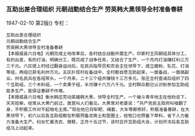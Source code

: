 ### 互助出差合理组织  元朝战勤结合生产  劳英韩大黑领导全村准备春耕

1947-02-10
第2版()
专栏：

    互助出差合理组织
    元朝战勤结合生产
    劳英韩大黑领导全村准备春耕
    【本报威县六日电】元朝完成土地改革后，各村结合战勤开展生产。印家村王凤朝组具体分工，有的出差，有的打油，明确分工，既完成了战争任务，又结合了生产，一个月内打油赚红利三万三千元。六区堤上村经过翻身运动后，在民兵指导员和农会主任领导下，成立磨粉、轧花、打油等组，两组已获毛利卅万元。五区扑现村在备战中，全村都自愿互助起来，一面备战，一面搞副业。卅名民兵在各组带头，一个月来，二十三个组共赚钱十三万多元。张庄全村查减后组织了四个互助组，三个木料组，一个卖果子组，半月赚十六万八千元。全村群众都已认识到参加互助组能多生产，能保证春耕不作难。
    【本报威县六日电】衡水韩庄劳动英雄韩大黑，领导全村生产。一个被斗青年地主在他劝说下，天天拾柴，经常从大黑门前过，故意叫人们看见。大黑常对老婆说：“共产党民主政府叫咱翻了身，不积极工作对不起咱毛主席。”现在他已将犁耙、绳套、大车等都修好，积极准备春耕，在大黑领导下，初六以后各互助组都在积极预备泥房土和垫圈土，给牲口也预备下草料，省下人力畜力准备大生产。妇女忙着洗衣、做鞋，正月十五过节，该村召开互助组大会，计划开冻后各互助组马上动起来。
